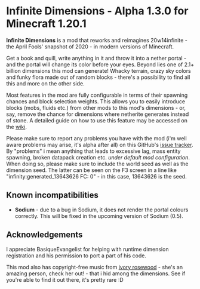 # Infinite Dimensions - Alpha 1.3.0 for Minecraft 1.20.1

**Infinite Dimensions** is a mod that reworks and reimagines 20w14infinite - the April Fools' snapshot of 2020 - in modern versions of Minecraft.

Get a book and quill, write anything in it and throw it into a nether portal - and the portal will change its color before your eyes. Beyond lies one of 2.1+ billion dimensions this mod can generate! Whacky terrain, crazy sky colors and funky flora made out of random blocks - there's a possibility to find all this and more on the other side.

Most features in the mod are fully configurable in terms of their spawning chances and block selection weights. This allows you to easily introduce blocks (mobs, fluids etc.) from other mods to this mod's dimensions - or, say, remove the chance for dimensions where netherite generates instead of stone. A detailed guide on how to use this feature may be accessed on the [wiki](https://github.com/LeraRiemann/ProjectInfinity/wiki/Configuring-the-mod).

Please make sure to report any problems you have with the mod (i'm well aware problems may arise, it's alpha after all) on this GitHub's [issue tracker](https://github.com/LeraRiemann/ProjectInfinity/issues). By "problems" i mean anything that leads to excessive lag, mass entity spawning, broken datapack creation etc. *under default mod configuration*. When doing so, please make sure to include the world seed as well as the dimension seed. The latter can be seen on the F3 screen in a line like "infinity:generated_13643626 FC: 0" - in this case, 13643626 is the seed.

## Known incompatibilities

* **Sodium** - due to a bug in Sodium, it does not render the portal colours correctly. This will be fixed in the upcoming version of Sodium (0.5).

## Acknowledgements

I appreciate BasiqueEvangelist for helping with runtime dimension registration and his permission to port a part of his code.

This mod also has copyright-free music from [ivory rosewood](https://www.youtube.com/@ivorysoundtracks980) - she's an amazing person, check her out! - that i hid among the dimensions. See if you're able to find it out there, it's pretty rare :D